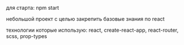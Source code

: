 для старта: npm start

небольшой проект с целью закрепить базовые знания по react

технологии которые использую: react, create-react-app, react-router, scss, prop-types